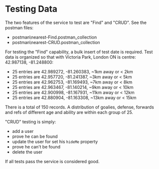 # Testing Data

The two features of the service to test are "Find" and "CRUD". See the postman files: 

- postman\nearest-Find.postman_collection
- postman\nearest-CRUD.postman_collection

For testing the "Find" capability, a bulk insert of test date is required. Test data is organized so that with Victoria Park, London ON is centre: 42.987138, -81.248800:

- 25 entries are 42.989272, -81.260383, ~1km away or < 2km
- 25 entries are 42.957720, -81.241387, ~3km away or < 5km
- 25 entries are 42.962753, -81.169493, ~7km away or < 8km
- 25 entries are 42.963467, -81.140214, ~9km away or < 10km
- 25 entries are 42.900998, -81.167931, ~11km away or < 12km
- 25 entries are 42.880904, -81.163308, ~13km away or < 15km

There is a total of 150 records. A distribution of goalies, defense, forwards and refs of different age and ability are within each group of 25. 

"CRUD" testing is simply:

- add a user
- prove he can be found
- update the user for set his `hideMe` property
- prove he can't be found
- delete the user

If all tests pass the service is considered good. 




